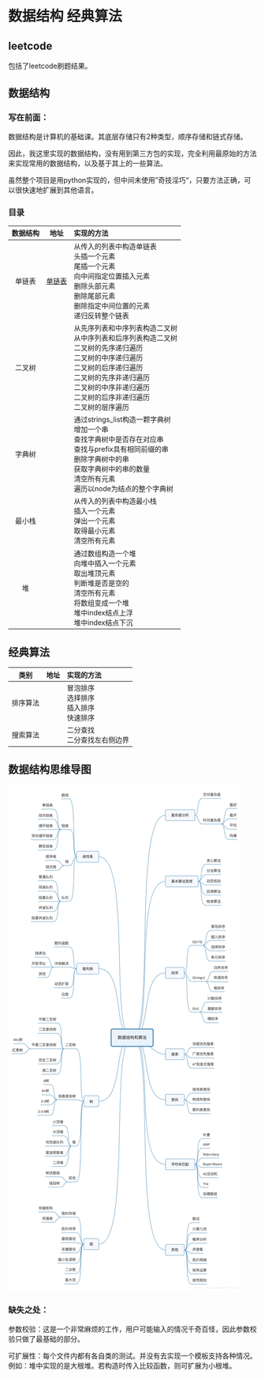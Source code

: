 # 数据结构 经典算法

## leetcode

包括了leetcode刷题结果。

## 数据结构

### 写在前面：

数据结构是计算机的基础课。其底层存储只有2种类型，顺序存储和链式存储。

因此，我这里实现的数据结构，没有用到第三方包的实现，完全利用最原始的方法来实现常用的数据结构，以及基于其上的一些算法。

虽然整个项目是用python实现的，但中间未使用”奇技淫巧“，只要方法正确，可以很快速地扩展到其他语言。

### 目录

| 数据结构 | 地址 | 实现的方法                                                   |
| :----------------------------------------------------: | :-------------------------------------------------: | :---------------------------------------------- |
|  单链表  |  [单链表](/DataStructure/LinkedList/SingleLinkedList.py)    | 从传入的列表中构造单链表<br />头插一个元素<br />尾插一个元素<br />向中间指定位置插入元素<br />删除头部元素<br />删除尾部元素<br />删除指定中间位置的元素<br />递归反转整个链表 |
|  二叉树  |      | 从先序列表和中序列表构造二叉树<br />从中序列表和后序列表构造二叉树<br />二叉树的先序递归遍历<br />二叉树的中序递归遍历<br />二叉树的后序递归遍历<br />二叉树的先序非递归遍历<br />二叉树的中序非递归遍历<br />二叉树的后序非递归遍历<br />二叉树的层序遍历<br /> |
|  字典树  |      | 通过strings_list构造一颗字典树<br />增加一个串<br />查找字典树中是否存在对应串<br />查找与prefix具有相同前缀的串<br />删除字典树中的串<br />获取字典树中的串的数量<br />清空所有元素<br />遍历以node为结点的整个字典树 |
|  最小栈  |      | 从传入的列表中构造最小栈<br />插入一个元素<br />弹出一个元素<br />取得最小元素<br />清空所有元素 |
|    堆    |      | 通过数组构造一个堆<br />向堆中插入一个元素<br />取出堆顶元素<br />判断堆是否是空的<br />清空所有元素<br />将数组变成一个堆<br />堆中index结点上浮<br />堆中index结点下沉 |

## 经典算法

|   类别   | 地址 | 实现的方法                                               |
| :------: | :--: | :------------------------------------------------------- |
| 排序算法 |      | 冒泡排序<br />选择排序<br />插入排序<br />快速排序<br /> |
| 搜索算法 |      | 二分查找<br />二分查找左右侧边界                         |

## 数据结构思维导图
![Image text](imgs/DataStructure.jpeg)


### 缺失之处：

参数校验：这是一个非常麻烦的工作，用户可能输入的情况千奇百怪，因此参数校验只做了最基础的部分。

可扩展性：每个文件内都有各自类的测试。并没有去实现一个模板支持各种情况。例如：堆中实现的是大根堆。若构造时传入比较函数，则可扩展为小根堆。
